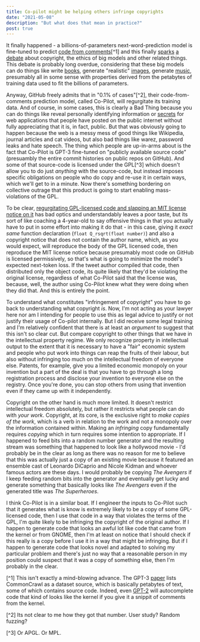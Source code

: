 ```yaml
---
title: Co-pilot might be helping others infringe copyrights
date: "2021-05-08"
description: "But what does that mean in practice?"
post: true
---
```


It finally happened - a billions-of-parameters next-word-prediction model is fine-tuned
to predict [code from comments](https://copilot.github.com)[^1] and this finally [sparks](https://news.ycombinator.com/item?id=27687450)
[a](https://news.ycombinator.com/item?id=27724042) [debate](https://news.ycombinator.com/item?id=27736650) about copyright, the ethics of big models and other related things.
This debate is probably long overdue, considering that these big models can do things
like write [books](https://www.reddit.com/r/GPT3/comments/j05328/i_wrote_published_a_book_using_gpt3/), generate "realistic" [images](https://openai.com/blog/dall-e/), generate [music](https://openai.com/blog/jukebox/), presumably all in some sense with properties derived from the petabytes of training data used to fit the billions of parameters.

Anyway, GitHub freely admits that in "0.1% of cases"[^2], their code-from-comments prediction model, called Co-Pilot, will regurgitate its training data. And of course,
in some cases, this is clearly a Bad Thing because you can do things like reveal personally
identifying information or [secrets](https://twitter.com/alexjc/status/1411966249437995010) for web applications that people have posted on the
public internet without fully appreciating that it is, in fact, public. But that was
obviously going to happen because the web is a messy mess of good things like Wikipedia, journal articles and cat videos, but also bad things like warez, password leaks and hate
speech. The thing which people are up-in-arms about is the fact that Co-Pilot is GPT-3
fine-tuned on "publicly available source code" (presuambly the entire commit histories
on public repos on GitHub). And some of that source-code is licensed under the GPL[^3]
which doesn't allow you to do just *anything* with the source-code, but instead
imposes specific obligations on people who do copy and re-use it in certain ways,
which we'll get to in a minute. Now there's something bordering on collective
outrage that this product is going to start enabling mass-violations of the GPL.

To be clear, [regurgitating GPL-licensed code and slapping an MIT license notice on it](https://twitter.com/mitsuhiko/status/1410886329924194309) has bad optics and understandably
leaves a poor taste, but its sort of like coaching a 4-year-old to say offensive things
in that you actually have to put in some effort into making it do that - in this case,
giving it *exact same* function declaration (`float Q_rsqrt(float number)`) and also
a copyright notice that does not contain the author name, which, as you would expect,
will reproduce the body of the GPL licensed code, then reproduce the MIT license notice
because presumably most code on GitHub is licensed permissively, so that's what is going
to minimize the model's expected next-token loss. If the tweet author compiled that code,
then distributed only the object code, its quite likely that they'd be violating the original
 license, regardless of what Co-Pilot said that the license was, because, well, the author
using Co-Pilot knew what they were doing when they did that. And this is entirely the point.

To understand what constitutes "infringement of copyright" you have to
go back to understanding what copyright *is*. Now, I'm not acting as
your lawyer here nor am I intending for people to use this as legal advice
to justify or not justify their usage of Co-pilot internally. But I did
receive some legal training and I'm relatively confident that there is
at least an *argument* to suggest that this isn't so clear cut. But
compare copyright to other things that we have in the intellectual property
regime. We only recognize property in intellectual output to the extent
that it is necessary to have a "fair" economic system and people who put
work into things can reap the fruits of their labour, but also without
infringing too much on the intellectual freedom of everyone else. Patents,
for example, give you a limited economic monopoly on your invention but a 
part of the deal is that you have to go through a long registration process
and disclose your invention to everyone else on the registry. Once
you're done, you can stop others from using that invention even if they
came up with it independently.

Copyright on the other hand is much more limited. It doesn't restrict
intellectual freedom absolutely, but rather it restricts what people
can do with *your work*. Copyright, at its core, is the exclusive right
to *make copies of the work*, which is a verb in relation to the work and not a monopoly over the information contained within. Making an
*infringing* copy fundamentally requires *copying* which in turn requires
some intention to appropriate. If I happened to feed bits into a random
number generator and the resulting stream was something that happened to
look like a hollywood movie - I'd probably be in the clear as long as there
was no reason for me to believe that this was actually just a copy of
an existing movie because it featured an ensemble cast of Leonardo DiCaprio
and Nicole Kidman and whoever famous actors are these days. I would
probably be copying *The Avengers* if I keep feeding random bits into the
generator and eventually get lucky and generate something that basically
looks like *The Avengers* even if the generated title was *The Superheroes*.

I think Co-Pilot is in a similar boat. If I engineer
the inputs to Co-Pilot such that it generates what is know is extremely
likely to be a copy of some GPL-licensed code, then I use that code in
a way that violates the terms of the GPL, I'm quite likely to be
infringing the copyright of the original author. If I happen to generate
code that looks an awful lot like code that came from the kernel or
from GNOME, then I'm at least on notice that I should check if this really
is a copy before I use it in a way that might be infringing. But if I
happen to generate code that looks novel and adapted to solving my
particular problem and there's just no way that a reasonable person
in my position could suspect that it was a copy of something else, then
I'm probably in the clear.


[^1] This isn't exactly a mind-blowing advance. The GPT-3 [paper](https://arxiv.org/pdf/2005.14165.pdf) lists CommonCrawl as a dataset source, which is basically petabytes of text, some of which contains source code. Indeed, even [GPT-2](https://app.inferkit.com/demo) will autocomplete code that kind of looks like the kernel if you give it a snippit of comments from the kernel.

[^2] Its not clear to me how they got that number. User study? Random fuzzing?

[^3] Or APGL. Or MPL.